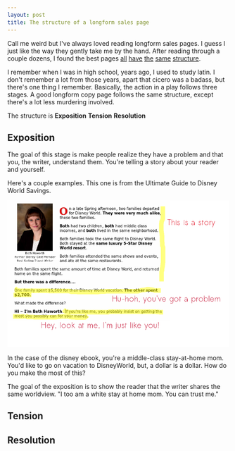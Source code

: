 ```yaml
---
layout: post
title: The structure of a longform sales page
---
```

Call me weird but I've always loved reading longform sales pages. I guess I just like the way they gently take me by the hand. After reading through a couple dozens, I found the best pages [all](http://www.dw-secrets.com/) [have](http://zerotolaunchsystem.com/about/) [the]() [same]() [structure]().

I remember when I was in high school, years ago, I used to study latin. I don't remember a lot from those years, apart that cicero was a badass, but there's one thing I remember. Basically, the action in a play follows three stages. A good longform copy page follows the same structure, except there's a lot less murdering involved.

The structure is __Exposition__ __Tension__ __Resolution__

## Exposition

The goal of this stage is make people realize they have a problem and that you, the writer, understand them.
You're telling a story about your reader and yourself.

Here's a couple examples. This one is from the Ultimate Guide to Disney World Savings.

![the story of haworth](/images/longform_copy/haworth_story.png)

In the case of the disney ebook, you're a middle-class stay-at-home mom. You'd like to go on vacation to DisneyWorld, but, a dollar is a dollar. How do you make the most of this?

The goal of the exposition is to show the reader that the writer shares the same worldview. "I too am a white stay at home mom. You can trust me."

## Tension

## Resolution

[^cta_buttons]: If it's best to put a CTA button at the bottom, why do some page put them at the top? Simply because some buyers are returning visitors.
